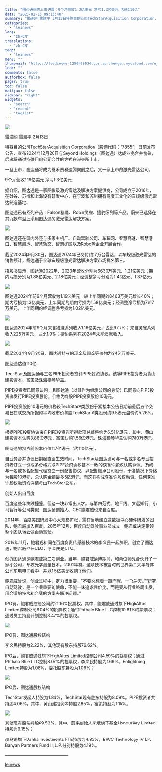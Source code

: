 ```yaml
---
title: "图达通借壳上市进展：9个月营收1.2亿美元 净亏1.3亿美元 估值110亿"
date: "2025-02-13 09:15:40"
summary: "雷递网 雷建平 2月13日特殊目的公司TechStarAcquisition Corporation..."
categories:
  - "leinews"
lang:
  - "zh-CN"
translations:
  - "zh-CN"
tags:
  - "leinews"
menu: ""
thumbnail: "https://leidinews-1256465536.cos.ap-chengdu.myqcloud.com/u_News/20250213/6387503493613350023377668.jpeg"
lead: ""
comments: false
authorbox: false
pager: true
toc: false
mathjax: false
sidebar: "right"
widgets:
  - "search"
  - "recent"
  - "taglist"
---
```


![](https://p3-sign.toutiaoimg.com/tos-cn-i-axegupay5k/2bf0867fba1641e6b2b31b97b40c947b~tplv-tt-origin-web:gif.jpeg?_iz=58558&from=article.pc_detail&lk3s=953192f4&x-expires=1740013748&x-signature=kcK0qGG8j%2FeenHvmQlxHfgRlKJc%3D)

雷递网 雷建平 2月13日

特殊目的公司TechStarAcquisition Corporation（股票代码：“7855”）日前发布公告，宣布2024年12月20日与Seyond Holdings（图达通）达成业务合并协议，后者将通过特殊目的公司合并的方式在港交所上市。

一旦上市，图达通将成为继禾赛和速腾聚创之后，又一家上市的激光雷达公司。

9个月营收1.19亿美元 净亏1.3亿美元

据介绍，图达通是一家图像级激光雷达及解决方案提供商，公司成立于2016年，在硅谷、苏州和上海设有研发中心，在宁波和苏州拥有高度工业化的车规级激光雷达制造基地。

图达通已有系列产品：Falcon猎鹰、Robin灵雀、捷豹系列等产品。蔚来已选择在其九款车型上采用图达通的激光雷达解决方案。

![](https://p3-sign.toutiaoimg.com/tos-cn-i-6w9my0ksvp/1f639a2dba36458eb46d11e997edc58f~tplv-tt-origin-web:gif.jpeg?_iz=58558&from=article.pc_detail&lk3s=953192f4&x-expires=1740013748&x-signature=g9GcbCk9Sun14OaLHt%2BEEesTh18%3D)

图达通还在国内外还与多家主机厂、自动驾驶公司、车联网、智慧高速、智慧港口、智慧航运、智慧轨交、智慧矿区以及Robo等企业开展合作。

截至2024年9月30日，图达通2024年已交付约17万台雷达，以车规级激光雷达的销售额计，图达通于全球车规级激光雷达解决方案市场排名第三。

招股书显示，图达通2022年、2023年营收分别为6630万美元、1.21亿美元；期内亏损分别为1.88亿美元、2.18亿美元；经调整净亏分别为1.43亿元、1.37亿元。

![](https://p3-sign.toutiaoimg.com/tos-cn-i-6w9my0ksvp/6141d3ab0c4d4084b4053a79e29b9d8c~tplv-tt-origin-web:gif.jpeg?_iz=58558&from=article.pc_detail&lk3s=953192f4&x-expires=1740013748&x-signature=4GcR%2FIDQX9a1qu%2F9tAU8r0ilVl4%3D)

图达通2024年前9个月营收为1.19亿美元，较上年同期的8463万美元增长40%；期内亏损为1.3亿美元，上年同期的期内亏损为1.58亿美元；经调整净亏损为7617万美元，上年同期的经调整净亏损为1.02亿美元。

![](https://p3-sign.toutiaoimg.com/tos-cn-i-6w9my0ksvp/22d7a3ea0e4041c4aec8a559a8884ac2~tplv-tt-origin-web:gif.jpeg?_iz=58558&from=article.pc_detail&lk3s=953192f4&x-expires=1740013748&x-signature=52lquIGa7a937rX%2BDREMDm3fmrw%3D)

图达通2024年前9个月来自猎鹰系列收入1.16亿美元，占比97.7%；来自灵雀系列收入225万美元，占比1.9%；捷豹系列在2024年未能贡献收入。

![](https://p3-sign.toutiaoimg.com/tos-cn-i-6w9my0ksvp/610898bc40994823b20b7d49ed32a917~tplv-tt-origin-web:gif.jpeg?_iz=58558&from=article.pc_detail&lk3s=953192f4&x-expires=1740013748&x-signature=pTh0rafXoY3VdlKTO0Cr4kYXHCk%3D)

截至2024年9月30日，图达通持有的现金及现金等价物为3451万美元。

图达通估值110亿

TechStar及图达通与三名PIPE投资者签订PIPE投资协议。该等PIPE投资者为黄山建投资本、富策及珠海横琴华盖。

PIPE投资者已同意认购，且图达通（以其作为继承公司的身份）已同意向PIPE投资者发行PIPE投资股份，价格为每股PIPE投资股份10港元。

PIPE投资股份10港元的价格较TechStarA类股份于紧接本公告日期前最后五个交易日在联交所所报的平均收市价每股TechStar A类股份约9.5港元溢价约5.26%。

![](https://p3-sign.toutiaoimg.com/tos-cn-i-6w9my0ksvp/bd92339013fe40bdbaf84def16558e99~tplv-tt-origin-web:gif.jpeg?_iz=58558&from=article.pc_detail&lk3s=953192f4&x-expires=1740013748&x-signature=0aGMNQVhktH26vIcHT0LHuLJZTE%3D)

根据PIPE投资协议来自PIPE投资的所得款项总额将约为5.51亿港元，其中，黄山建投资本认购3.88亿港元，富策认购1.56亿港元，珠海横琴华盖认购780万港元。

图达通的投资前股本价值117亿港元（约110亿元）。

自业务合并协议日期起直至生效时间，TechStar及图达通可与一名或多名专业投资者订立一份或多份格式与PIPE投资协议基本一致的获准许股权认购协议，及或与一名或多名配售代理签立一份配售协议，以配售继承公司股份，于各情况下价格为每股10港元，总认购金额最多5亿港元，而这将构成获准许股权融资。任何获准许股权融资的详情将由TechStar公布。

创始人出自百度

百度这些年跌跌撞撞，但这一块非常出人才。与第四范式、地平线、文远知行、小马智行等公司类似，图达通创始人、CEO鲍君威也来自百度。

2014年，百度美国研发中心大规模扩张，需在当地建立做数据中心硬件研发的团队，鲍君威加入百度。2015年12月，百度自动驾驶事业部成立，鲍君威决定带领整个团队转去做自动驾驶。

2016年11月，鲍君威和同在百度负责传感器技术的李义民一起辞职，创立了图达通，鲍君威担任CEO，李义民是CTO。

创办图达通是鲍君威第二次创业。当年，鲍君威读博期间，和两位师兄合伙开了一家小公司，专攻光学测量技术。2001年初，这项技术被当时的世界第二大半导体公司东电电子看中，并以1.5亿美元收购了他们。

鲍君威曾说，创业过程中，定力很重要，“不要总想着一蹴而就，一飞冲天。”“研究自动驾驶，是一个很重要的使命，不能一味追求性价比，而是要从行业终局出发，用合适的技术和合适的方案去解决问题。”

IPO前，鲍君威控制公司约21.16%投票权，其中，鲍君威通过旗下HighAltos Limited控制公司6.04%的投票权；通过Phthalo Blue LLC控制10.61%的投票权；通过员工持股计划控制3.47%的投票权。

![](https://p3-sign.toutiaoimg.com/tos-cn-i-6w9my0ksvp/12a07180ae59456fa2daf0cfe18748d9~tplv-tt-origin-web:gif.jpeg?_iz=58558&from=article.pc_detail&lk3s=953192f4&x-expires=1740013748&x-signature=Md36ukubtqwAqP%2B1KfKPPjyYAC8%3D)

IPO前，图达通股权结构

李义民持股为2.22%，其他现有股东持股76.62%。

IPO后，鲍君威通过旗下HighAltos Limited控制公司4.59%的投票权；通过Phthalo Blue LLC控制8.07%的投票权，李义民持股为1.69%，Enlightning Limited持股为1.08%，委托股东持股为1.06%；

![](https://p3-sign.toutiaoimg.com/tos-cn-i-6w9my0ksvp/09a6d5b8ab30478d962e86bd9753a393~tplv-tt-origin-web:gif.jpeg?_iz=58558&from=article.pc_detail&lk3s=953192f4&x-expires=1740013748&x-signature=zrnPjTULrI94u9MzfVslqWiCsd4%3D)

IPO后，图达通股权结构

TechStar发起人持股为1.84%，TechStar现有股东持股为8.09%。PIPE投资者共持股4.06%，其中，黄山建投资本持股2.85%，富策持股为1.15%。

![](https://p3-sign.toutiaoimg.com/tos-cn-i-6w9my0ksvp/6972217d0e884a85992d943945c19abe~tplv-tt-origin-web:gif.jpeg?_iz=58558&from=article.pc_detail&lk3s=953192f4&x-expires=1740013748&x-signature=YT3fDebe3sd8SPHpwFjyCltpWR8%3D)

其他现有股东持股69.52%，其中，蔚来创始人李斌旗下基金HonourKey Limited持股为9.15%；  


淡马锡旗下Dahlia Investments PTE持股为4.82%，ERVC Technology IV LP、Banyan Partners Fund II, L.P.分别持股为4.19%。

———————————————

[leinews](https://www.leinews.com/n29021/detail.html)
